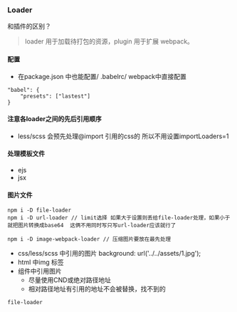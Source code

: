 ### Loader

和插件的区别？ 

> loader 用于加载待打包的资源，plugin 用于扩展 webpack。

#### 配置

* 在package.json 中也能配置/ .babelrc/ webpack中直接配置

```
"babel": {
	"presets": ["lastest"]
}
```

#### 注意各loader之间的先后引用顺序

* less/scss 会预先处理@import 引用的css的 所以不用设置importLoaders=1


#### 处理模板文件 

* ejs
* jsx

#### 图片文件

```
npm i -D file-loader
npm i -D url-loader // limit选择 如果大于设置则丢给file-loader处理，如果小于就把图片转换成base64  这俩不用同时写只写url-loader应该就行了

npm i -D image-webpack-loader // 压缩图片要放在最先处理
```

* css/less/scss 中引用的图片 background: url('../../assets/1.jpg');
* html 中img 标签
* 组件中引用图片	
	* 尽量使用CND或绝对路径地址
	* 相对路径地址有引用的地址不会被替换，找不到的	
	
```
file-loader
```
